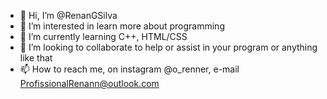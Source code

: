 - 👋 Hi, I’m @RenanGSilva
- 👀 I’m interested in learn more about programming
- 🌱 I’m currently learning C++, HTML/CSS
- 💞️ I’m looking to collaborate to help or assist in your program or anything like that
- 📫 How to reach me, on instagram @o_renner, e-mail ProfissionalRenann@outlook.com

<!---
RenanGSilva/RenanGSilva is a ✨ special ✨ repository because its `README.md` (this file) appears on your GitHub profile.
You can click the Preview link to take a look at your changes.
--->
